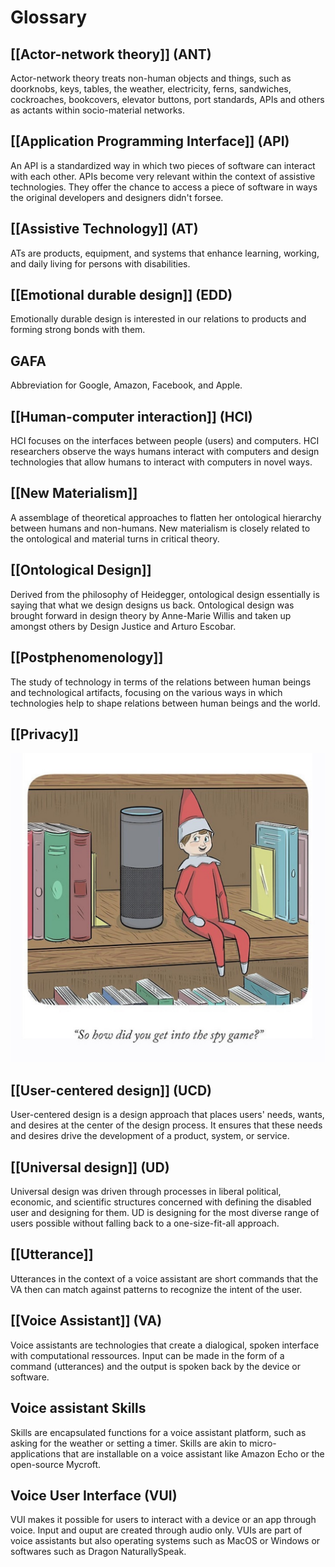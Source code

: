 # Glossary
## [[Actor-network theory]] (ANT)
Actor-network theory treats non-human objects and things, such as doorknobs, keys, tables, the weather, electricity, ferns, sandwiches, cockroaches, bookcovers, elevator buttons, port standards, APIs and others as actants within socio-material networks.

## [[Application Programming Interface]] (API)
An API is a standardized way in which two pieces of software can interact with each other. APIs become very relevant within the context of assistive technologies. They offer the chance to access a piece of software in ways the original developers and designers didn't forsee.

## [[Assistive Technology]] (AT)
ATs are products, equipment, and systems that enhance learning, working, and daily living for persons with disabilities.

## [[Emotional durable design]] (EDD)
Emotionally durable design is interested in our relations to products and forming strong bonds with them.

## GAFA
Abbreviation for Google, Amazon, Facebook, and Apple.

## [[Human-computer interaction]] (HCI)
HCI focuses on the interfaces between people (users) and computers. HCI researchers observe the ways humans interact with computers and design technologies that allow humans to interact with computers in novel ways.

## [[New Materialism]]
A assemblage of theoretical approaches to flatten her ontological hierarchy between humans and non-humans. New materialism is closely related to the ontological and material turns in critical theory.

## [[Ontological Design]]
Derived from the philosophy of Heidegger, ontological design essentially is saying that what we design designs us back. Ontological design was brought forward in design theory by Anne-Marie Willis and taken up amongst others by Design Justice and Arturo Escobar.

## [[Postphenomenology]]
The study of technology in terms of the relations between human beings and technological artifacts, focusing on the various ways in which technologies help to shape relations between human beings and the world.

## [[Privacy]]
![An illustration of Elv on a Shelf sitting next to an Amazon Echo device. The elv is asking the voice assistant how it got into the spy game.](/assets/images/132438056_889816478422538_2060106273701229122_n.jpg)

## [[User-centered design]] (UCD)
User-centered design is a design approach that places users' needs, wants, and desires at the center of the design process. It ensures that these needs and desires drive the development of a product, system, or service.

## [[Universal design]] (UD)
Universal design was driven through processes in liberal political, economic, and scientific structures concerned with defining the disabled user and designing for them. UD is designing for the most diverse range of users possible without falling back to a one-size-fit-all approach.

## [[Utterance]]
Utterances in the context of a voice assistant are short commands that the VA then can match against patterns to recognize the intent of the user.

## [[Voice Assistant]] (VA)
Voice assistants are technologies that create a dialogical, spoken interface with computational ressources. Input can be made in the form of a command (utterances) and the output is spoken back by the device or software.

## Voice assistant Skills
Skills are encapsulated functions for a voice assistant platform, such as asking for the weather or setting a timer. Skills are akin to micro-applications that are installable on a voice assistant like Amazon Echo or the open-source Mycroft.

## Voice User Interface (VUI)
VUI makes it possible for users to interact with a device or an app through voice. Input and ouput are created through audio only. VUIs are part of voice assistants but also operating systems such as MacOS or Windows or softwares such as Dragon NaturallySpeak.